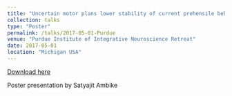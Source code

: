 ```yaml
---
title: "Uncertain motor plans lower stability of current prehensile behaviour"
collection: talks
type: "Poster"
permalink: /talks/2017-05-01-Purdue
venue: "Purdue Institute of Integrative Neuroscience Retreat"
date: 2017-05-01
location: "Michigan USA"
---
```


[Download here](http://mtillman14.github.io/talks/files/poster/2017-05-01-Purdue.pdf)

Poster presentation by Satyajit Ambike

